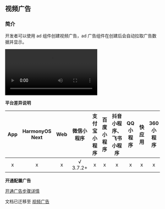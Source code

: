 ## 视频广告

### 简介

开发者可以使用 ad 组件创建视频广告，ad 广告组件在创建后会自动拉取广告数据并显示。

<video controls src="https://qiniu-web-assets.dcloud.net.cn/unidoc/zh/ad-video.mp4" style="max-width: 100%;"></video>

**平台差异说明**

|App|HarmonyOS Next|Web|微信小程序|支付宝小程序|百度小程序|抖音小程序、飞书小程序|QQ小程序|快应用|360小程序|快手小程序|京东小程序|
|:-:|:-:|:-:|:-:|:-:|:-:|:-:|:-:|:-:|:-:|:-:|:-:|
|x|x|x|√ 3.7.2+|x|x|x|x|x|x|x|x|

**开通配置广告**

[开通广告步骤详情](https://uniapp.dcloud.net.cn/uni-ad/ad-weixin-dcloud.html)


文档已迁移至 [视频广告](https://uniapp.dcloud.net.cn/uni-ad/ad-video.html)
